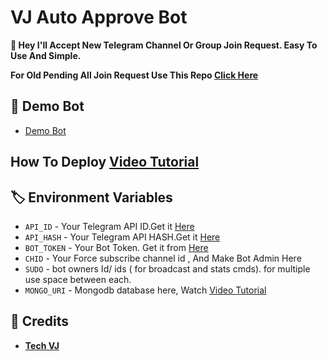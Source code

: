 # VJ Auto Approve Bot

**👾 Hey I'll Accept New Telegram Channel Or Group Join Request. Easy To Use And Simple.**

**For Old Pending All Join Request Use This Repo [Click Here](https://github.com/rahulzxxm/VJ-Join-Request-Acceptor-Bot)**

## 🚀 Demo Bot
- [Demo Bot](https://youtube.com/@TechVJ)

## How To Deploy [Video Tutorial](https://youtu.be/M76T4pKm6ks)

## 🏷 Environment Variables
  - `API_ID` - Your Telegram API ID.Get it [Here](my.telegram.org)
  - `API_HASH` - Your Telegram API HASH.Get it [Here](my.telegram.org)
  - `BOT_TOKEN` - Your Bot Token. Get it from [Here](https://t.me/BotFather)
  - `CHID` - Your Force subscribe channel id , And Make Bot Admin Here
  - `SUDO` - bot owners Id/ ids ( for broadcast and stats cmds). for multiple use space between each.
  - `MONGO_URI` - Mongodb database here, Watch [Video Tutorial](https://youtu.be/DAHRmFdw99o)
  
## 💫 Credits
 
 - <b>[Tech VJ](https://youtube.com/@Tech_VJ)</b>
